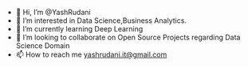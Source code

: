 - 👋 Hi, I’m @YashRudani
- 👀 I’m interested in Data Science,Business Analytics.
- 🌱 I’m currently learning Deep Learning
- 💞️ I’m looking to collaborate on Open Source Projects regarding Data Science Domain
- 📫 How to reach me yashrudani.it@gmail.com

<!---
YashRudani/YashRudani is a ✨ special ✨ repository because its `README.md` (this file) appears on your GitHub profile.
You can click the Preview link to take a look at your changes.
--->
